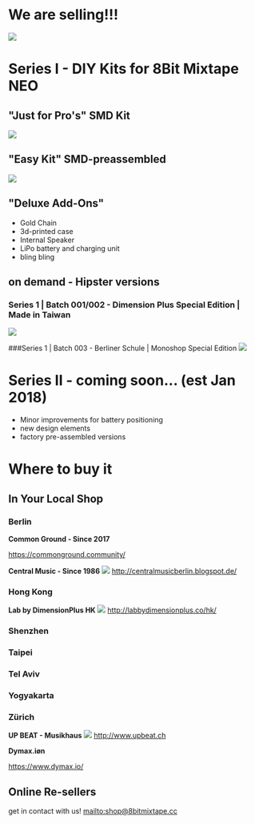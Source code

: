 # We are selling!!!

![](images/mixtape_SMD-Kit_package.jpg)

# Series I - DIY Kits for 8Bit Mixtape NEO

## "Just for Pro's" SMD Kit

![](images/HongKong_Workshop/Parts_overview_dimensionplus_style.jpg)

## "Easy Kit" SMD-preassembled

![](images/Kits_for_shop_theMaking.jpg)

## "Deluxe Add-Ons"
* Gold Chain
* 3d-printed case
* Internal Speaker
* LiPo battery and charging unit
* bling bling


## on demand - Hipster versions

### Series 1 | Batch 001/002 - Dimension Plus Special Edition | Made in Taiwan
![](images/HongKong_Workshop/mixtape_LabDPlus_03.jpg)

###Series 1 | Batch 003 - Berliner Schule | Monoshop Special Edition
![](images/Mixtape_BerlinerSchule_whiteBack.jpg)


# Series II - coming soon... (est Jan 2018)

* Minor improvements for battery positioning
* new design elements
* factory pre-assembled versions

# Where to buy it

## In Your Local Shop

### Berlin

**Common Ground - Since 2017**

https://commonground.community/

**Central Music - Since 1986**
![](images/Shop_available_in_Berlin.jpg)
http://centralmusicberlin.blogspot.de/

### Hong Kong

**Lab by DimensionPlus HK**
![](images/Shop_available_in_HK.jpg)
http://labbydimensionplus.co/hk/


### Shenzhen



### Taipei



### Tel Aviv


### Yogyakarta


### Zürich

**UP BEAT - Musikhaus**
![](images/Shop_available_in_Zurich.jpg)
http://www.upbeat.ch

**Dymax.iøn**

https://www.dymax.io/


## Online Re-sellers

get in contact with us! [mailto:shop@8bitmixtape.cc](mailto:shop@8bitmixtape.cc)

